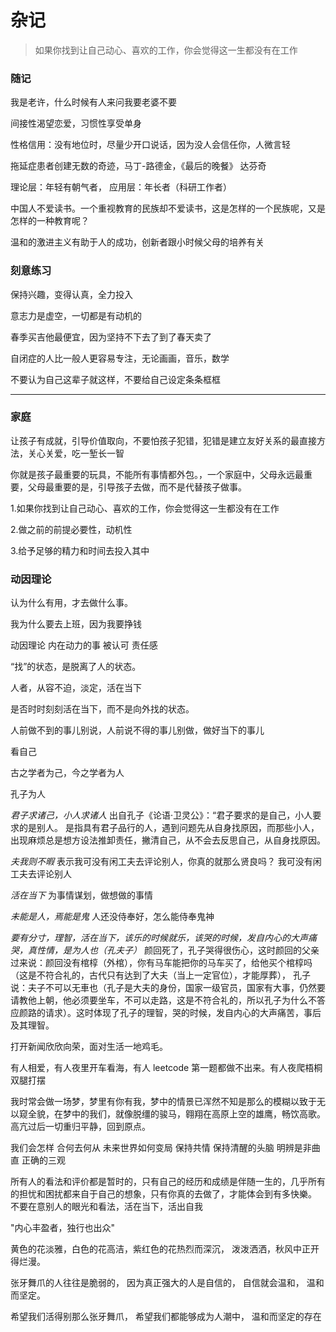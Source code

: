# 杂记

> 如果你找到让自己动心、喜欢的工作，你会觉得这一生都没有在工作

### 随记

我是老许，什么时候有人来问我要老婆不要

间接性渴望恋爱，习惯性享受单身

性格信用：没有地位时，尽量少开口说话，因为没人会信任你，人微言轻

拖延症患者创建无数的奇迹，马丁-路德金，《最后的晚餐》 达芬奇

理论层：年轻有朝气者， 应用层：年长者（科研工作者）

中国人不爱读书。一个重视教育的民族却不爱读书，这是怎样的一个民族呢，又是怎样的一种教育呢？

温和的激进主义有助于人的成功，创新者跟小时候父母的培养有关

### 刻意练习


保持兴趣，变得认真，全力投入

意志力是虚空，一切都是有动机的

春季买吉他最便宜，因为坚持不下去了到了春天卖了

自闭症的人比一般人更容易专注，无论画画，音乐，数学

不要认为自己这辈子就这样，不要给自己设定条条框框

---

### 家庭


让孩子有成就，引导价值取向，不要怕孩子犯错，犯错是建立友好关系的最直接方法，关心关爱，吃一堑长一智

你就是孩子最重要的玩具，不能所有事情都外包。，一个家庭中，父母永远最重要，父母最重要的是，引导孩子去做，而不是代替孩子做事。

1.如果你找到让自己动心、喜欢的工作，你会觉得这一生都没有在工作

2.做之前的前提必要性，动机性

3.给予足够的精力和时间去投入其中

### 动因理论

认为什么有用，才去做什么事。

我为什么要去上班，因为我要挣钱


动因理论
内在动力的事
被认可
责任感

“找”的状态，是脱离了人的状态。

人者，从容不迫，淡定，活在当下


是否时时刻刻活在当下，而不是向外找的状态。

人前做不到的事儿别说，人前说不得的事儿别做，做好当下的事儿

看自己

古之学者为己，今之学者为人

孔子为人

*君子求诸己，小人求诸人*
出自孔子《论语·卫灵公》：“君子要求的是自己，小人要求的是别人。
是指具有君子品行的人，遇到问题先从自身找原因，而那些小人，出现麻烦总是想方设法推卸责任，撇清自己，从不会去反思自己，从自身找原因。 

*夫我则不暇*
表示我可没有闲工夫去评论别人，你真的就那么贤良吗？ 我可没有闲工夫去评论别人

*活在当下*
为事情谋划，做想做的事情

*未能是人，焉能是鬼*
人还没侍奉好，怎么能侍奉鬼神

*要有分寸，理智，活在当下，该乐的时候就乐，该哭的时候，发自内心的大声痛哭，真性情，是为人也（孔夫子）*
颜回死了，孔子哭得很伤心，这时颜回的父亲过来说：颜回没有棺椁（外棺），你有马车能把你的马车买了，给他买个棺椁吗（这是不符合礼的，古代只有达到了大夫（当上一定官位），才能厚葬），
孔子说：夫子不可以无車也（孔子是大夫的身份，国家一级官员，国家有大事，仍然要请教他上朝，他必须要坐车，不可以走路，这是不符合礼的，所以孔子为什么不答应颜路的请求）。这时体现了孔子的理智，哭的时候，发自内心的大声痛苦，事后及其理智。


打开新闻欣欣向荣，面对生活一地鸡毛。

有人相爱，有人夜里开车看海，有人 leetcode 第一题都做不出来。有人夜爬梧桐双腿打摆

我时常会做一场梦，梦里有你有我，梦中的情景已浑然不知是那么的模糊以致于无以窥全貌，在梦中的我们，就像脱缰的骏马，翱翔在高原上空的雄鹰，畅饮高歌。高亢过后一切重归平静，回到原点。

我们会怎样 合何去何从  未来世界如何变局 保持共情 保持清醒的头脑 明辨是非曲直 正确的三观

所有人的看法和评价都是暂时的，只有自己的经历和成绩是伴随一生的，几乎所有的担忧和困扰都来自于自己的想象，只有你真的去做了，才能体会到有多快樂。
不要在意别人的眼光和看法，活在当下，活出自我

"内心丰盈者，独行也出众"

黄色的花淡雅，白色的花高洁，紫红色的花热烈而深沉， 泼泼洒洒，秋风中正开得烂漫。

张牙舞爪的人往往是脆弱的，
因为真正强大的人是自信的，
自信就会温和，
温和而坚定。

希望我们活得别那么张牙舞爪，
希望我们都能够成为人潮中，
温和而坚定的存在